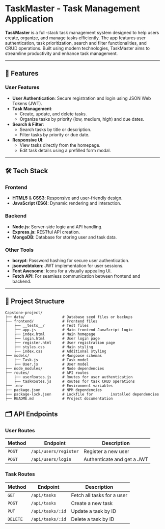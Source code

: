 # TaskMaster - Task Management Application

**TaskMaster** is a full-stack task management system designed to help users create, organize, and manage tasks efficiently. The app features user authentication, task prioritization, search and filter functionalities, and CRUD operations. Built using modern technologies, TaskMaster aims to streamline productivity and enhance task management.

---

## 🚀 Features

### User Features

- **User Authentication**: Secure registration and login using JSON Web Tokens (JWT).
- **Task Management**:
  - Create, update, and delete tasks.
  - Organize tasks by priority (low, medium, high) and due dates.
- **Search & Filter**:
  - Search tasks by title or description.
  - Filter tasks by priority or due date.
- **Responsive UI**:
  - View tasks directly from the homepage.
  - Edit task details using a prefilled form modal.

---

## 🛠️ Tech Stack

### Frontend

- **HTML5** & **CSS3**: Responsive and user-friendly design.
- **JavaScript (ES6)**: Dynamic rendering and interaction.

### Backend

- **Node.js**: Server-side logic and API handling.
- **Express.js**: RESTful API creation.
- **MongoDB**: Database for storing user and task data.

### Other Tools

- **bcrypt**: Password hashing for secure user authentication.
- **jsonwebtoken**: JWT implementation for user sessions.
- **Font Awesome**: Icons for a visually appealing UI.
- **Fetch API**: For seamless communication between frontend and backend.

---

## 📂 Project Structure

```plaintext
Capstone-project/
├── data/                 # Database seed files or backups
├── frontend/             # Frontend files
│   ├── __tests__/        # Test files
│   ├── app.js            # Main frontend JavaScript logic
│   ├── index.html        # Main homepage
│   ├── login.html        # User login page
│   ├── register.html     # User registration page
│   ├── styles.css        # Main styling
│   ├── index.css         # Additional styling
├── models/               # Mongoose schemas
│   ├── Task.js           # Task model
│   ├── User.js           # User model
├── node_modules/         # Node dependencies
├── routes/               # API routes
│   ├── userRoutes.js     # Routes for user authentication
│   ├── taskRoutes.js     # Routes for task CRUD operations
├── .env                  # Environment variables
├── package.json          # NPM dependencies
├── package-lock.json     # Lockfile for        installed dependencies
├── README.md             # Project documentation

```

## 🗂️ API Endpoints

### User Routes

| **Method** | **Endpoint**          | **Description**             |
|------------|-----------------------|-----------------------------|
| `POST`     | `/api/users/register` | Register a new user         |
| `POST`     | `/api/users/login`    | Authenticate and get a JWT  |

### Task Routes

| **Method** | **Endpoint**          | **Description**             |
|------------|-----------------------|-----------------------------|
| `GET`      | `/api/tasks`          | Fetch all tasks for a user  |
| `POST`     | `/api/tasks`          | Create a new task           |
| `PUT`      | `/api/tasks/:id`      | Update a task by ID         |
| `DELETE`   | `/api/tasks/:id`      | Delete a task by ID         |
